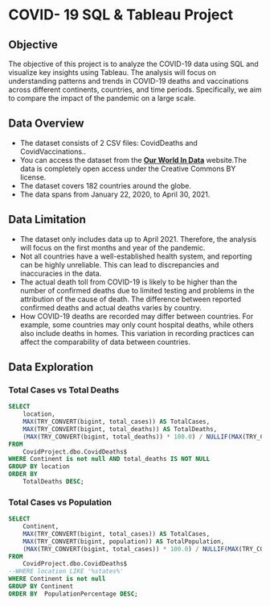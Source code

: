# COVID- 19 SQL & Tableau Project

## Objective

 The objective of this project is to analyze the COVID-19 data using SQL and visualize key insights using Tableau. The analysis will focus on understanding patterns and trends in COVID-19 deaths and vaccinations across different continents, countries, and time periods. Specifically, we aim to compare the impact of the pandemic on a large scale.

## Data Overview

- The dataset consists of 2 CSV files: CovidDeaths and CovidVaccinations..
- You can access the dataset from the [**Our World In Data**](https://ourworldindata.org/covid-deaths) website.The data is completely open access under the Creative Commons BY license.
- The dataset covers 182 countries around the globe.
- The data spans from January 22, 2020, to April 30, 2021.

## Data Limitation
- The dataset only includes data up to April 2021. Therefore, the analysis will focus on the first months and year of the pandemic.
- Not all countries have a well-established health system, and reporting can be highly unreliable. This can lead to discrepancies and inaccuracies in the data.
- The actual death toll from COVID-19 is likely to be higher than the number of confirmed deaths due to limited testing and problems in the attribution of the cause of death. The difference between reported confirmed deaths and actual deaths varies by country.
- How COVID-19 deaths are recorded may differ between countries. For example, some countries may only count hospital deaths, while others also include deaths in homes. This variation in recording practices can affect the comparability of data between countries.

## Data Exploration

### Total Cases vs Total Deaths

``` SQL
SELECT 
    location,
    MAX(TRY_CONVERT(bigint, total_cases)) AS TotalCases,
    MAX(TRY_CONVERT(bigint, total_deaths)) AS TotalDeaths,
    (MAX(TRY_CONVERT(bigint, total_deaths)) * 100.0) / NULLIF(MAX(TRY_CONVERT(bigint, total_cases)), 0) AS DeathRate
FROM
    CovidProject.dbo.CovidDeaths$
WHERE Continent is not null AND total_deaths IS NOT NULL
GROUP BY location
ORDER BY
    TotalDeaths DESC;
```

### Total Cases vs Population

``` SQL
SELECT 
    Continent,
    MAX(TRY_CONVERT(bigint, total_cases)) AS TotalCases,
    MAX(TRY_CONVERT(bigint, population)) AS TotalPopulation,
    (MAX(TRY_CONVERT(bigint, total_cases)) * 100.0) / NULLIF(MAX(TRY_CONVERT(bigint, population)), 0) AS PopulationPercentage
FROM
    CovidProject.dbo.CovidDeaths$
--WHERE location LIKE '%states%'
WHERE Continent is not null
GROUP BY Continent
ORDER BY  PopulationPercentage DESC;

```

